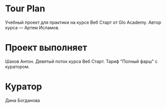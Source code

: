 # Tour Plan

Учебный проект для практики на курсе Веб Старт от Glo Academy. Автор курса — Артем Исламов.

# Проект выполняет

Шахов Антон. Девятый поток курса Веб Старт. Тариф "Полный фарш" с куратором.

# Куратор

Дина Богданова
